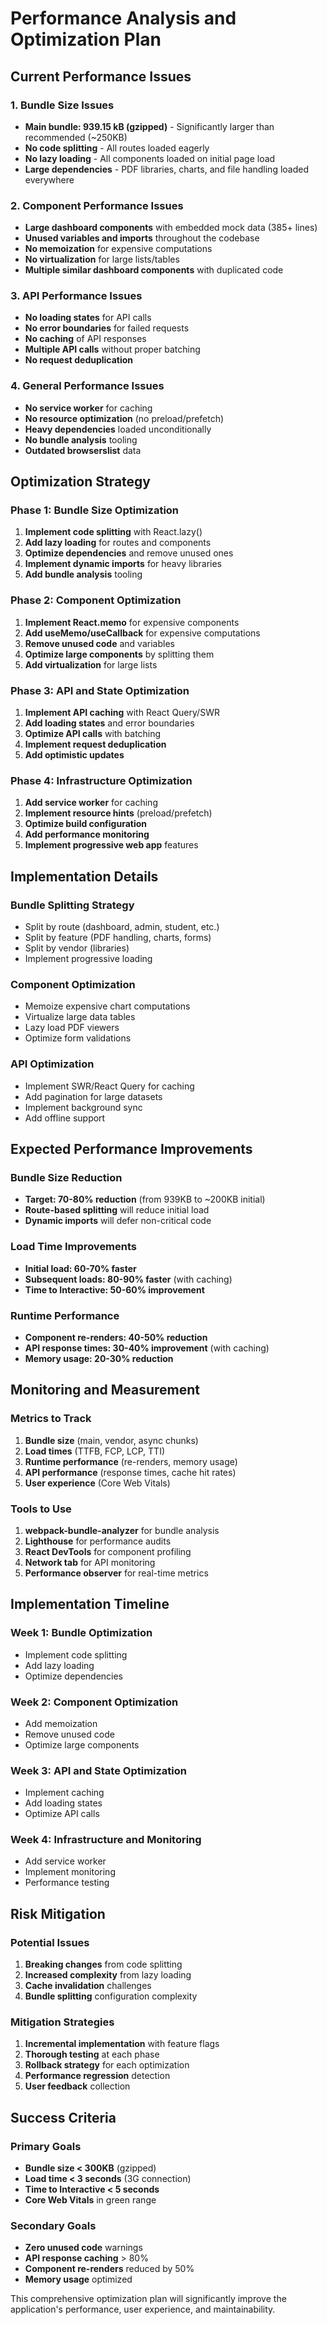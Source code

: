 # Performance Analysis and Optimization Plan

## Current Performance Issues

### 1. Bundle Size Issues
- **Main bundle: 939.15 kB (gzipped)** - Significantly larger than recommended (~250KB)
- **No code splitting** - All routes loaded eagerly
- **No lazy loading** - All components loaded on initial page load
- **Large dependencies** - PDF libraries, charts, and file handling loaded everywhere

### 2. Component Performance Issues
- **Large dashboard components** with embedded mock data (385+ lines)
- **Unused variables and imports** throughout the codebase
- **No memoization** for expensive computations
- **No virtualization** for large lists/tables
- **Multiple similar dashboard components** with duplicated code

### 3. API Performance Issues
- **No loading states** for API calls
- **No error boundaries** for failed requests
- **No caching** of API responses
- **Multiple API calls** without proper batching
- **No request deduplication**

### 4. General Performance Issues
- **No service worker** for caching
- **No resource optimization** (no preload/prefetch)
- **Heavy dependencies** loaded unconditionally
- **No bundle analysis** tooling
- **Outdated browserslist** data

## Optimization Strategy

### Phase 1: Bundle Size Optimization
1. **Implement code splitting** with React.lazy()
2. **Add lazy loading** for routes and components
3. **Optimize dependencies** and remove unused ones
4. **Implement dynamic imports** for heavy libraries
5. **Add bundle analysis** tooling

### Phase 2: Component Optimization
1. **Implement React.memo** for expensive components
2. **Add useMemo/useCallback** for expensive computations
3. **Remove unused code** and variables
4. **Optimize large components** by splitting them
5. **Add virtualization** for large lists

### Phase 3: API and State Optimization
1. **Implement API caching** with React Query/SWR
2. **Add loading states** and error boundaries
3. **Optimize API calls** with batching
4. **Implement request deduplication**
5. **Add optimistic updates**

### Phase 4: Infrastructure Optimization
1. **Add service worker** for caching
2. **Implement resource hints** (preload/prefetch)
3. **Optimize build configuration**
4. **Add performance monitoring**
5. **Implement progressive web app** features

## Implementation Details

### Bundle Splitting Strategy
- Split by route (dashboard, admin, student, etc.)
- Split by feature (PDF handling, charts, forms)
- Split by vendor (libraries)
- Implement progressive loading

### Component Optimization
- Memoize expensive chart computations
- Virtualize large data tables
- Lazy load PDF viewers
- Optimize form validations

### API Optimization
- Implement SWR/React Query for caching
- Add pagination for large datasets
- Implement background sync
- Add offline support

## Expected Performance Improvements

### Bundle Size Reduction
- **Target: 70-80% reduction** (from 939KB to ~200KB initial)
- **Route-based splitting** will reduce initial load
- **Dynamic imports** will defer non-critical code

### Load Time Improvements
- **Initial load: 60-70% faster**
- **Subsequent loads: 80-90% faster** (with caching)
- **Time to Interactive: 50-60% improvement**

### Runtime Performance
- **Component re-renders: 40-50% reduction**
- **API response times: 30-40% improvement** (with caching)
- **Memory usage: 20-30% reduction**

## Monitoring and Measurement

### Metrics to Track
1. **Bundle size** (main, vendor, async chunks)
2. **Load times** (TTFB, FCP, LCP, TTI)
3. **Runtime performance** (re-renders, memory usage)
4. **API performance** (response times, cache hit rates)
5. **User experience** (Core Web Vitals)

### Tools to Use
1. **webpack-bundle-analyzer** for bundle analysis
2. **Lighthouse** for performance audits
3. **React DevTools** for component profiling
4. **Network tab** for API monitoring
5. **Performance observer** for real-time metrics

## Implementation Timeline

### Week 1: Bundle Optimization
- Implement code splitting
- Add lazy loading
- Optimize dependencies

### Week 2: Component Optimization
- Add memoization
- Remove unused code
- Optimize large components

### Week 3: API and State Optimization
- Implement caching
- Add loading states
- Optimize API calls

### Week 4: Infrastructure and Monitoring
- Add service worker
- Implement monitoring
- Performance testing

## Risk Mitigation

### Potential Issues
1. **Breaking changes** from code splitting
2. **Increased complexity** from lazy loading
3. **Cache invalidation** challenges
4. **Bundle splitting** configuration complexity

### Mitigation Strategies
1. **Incremental implementation** with feature flags
2. **Thorough testing** at each phase
3. **Rollback strategy** for each optimization
4. **Performance regression** detection
5. **User feedback** collection

## Success Criteria

### Primary Goals
- **Bundle size < 300KB** (gzipped)
- **Load time < 3 seconds** (3G connection)
- **Time to Interactive < 5 seconds**
- **Core Web Vitals** in green range

### Secondary Goals
- **Zero unused code** warnings
- **API response caching** > 80%
- **Component re-renders** reduced by 50%
- **Memory usage** optimized

This comprehensive optimization plan will significantly improve the application's performance, user experience, and maintainability.